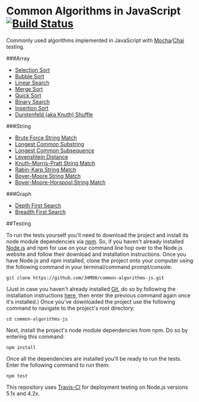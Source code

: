 # Common Algorithms in JavaScript [![Build Status](https://travis-ci.org/JHM90/common-algorithms-js.svg?branch=master)](https://travis-ci.org/JHM90/common-algorithms-js)

Commonly used algorithms implemented in JavaScript with [Mocha](https://mochajs.org/)/[Chai](http://chaijs.com/) testing.

###Array
* [Selection Sort](https://github.com/JHM90/common-algorithms/blob/master/algorithms/selectionSort.js)
* [Bubble Sort](https://github.com/JHM90/common-algorithms/blob/master/algorithms/bubbleSort.js)
* [Linear Search](https://github.com/JHM90/common-algorithms/blob/master/algorithms/linearSearch.js)
* [Merge Sort](https://github.com/JHM90/common-algorithms/blob/master/algorithms/mergeSort.js)
* [Quick Sort](https://github.com/JHM90/common-algorithms/blob/master/algorithms/quickSort.js)
* [Binary Search](https://github.com/JHM90/common-algorithms/blob/master/algorithms/binarySearch.js)
* [Insertion Sort](https://github.com/JHM90/common-algorithms/blob/master/algorithms/insertionSort.js)
* [Durstenfeld (aka Knuth) Shuffle](https://github.com/JHM90/common-algorithms/blob/master/algorithms/durstenfeldShuffle.js)

###String
* [Brute Force String Match](https://github.com/JHM90/common-algorithms/blob/master/algorithms/bruteForceStringMatch.js)
* [Longest Common Substring](https://github.com/JHM90/common-algorithms/blob/master/algorithms/longestCommonSubstring.js)
* [Longest Common Subsequence](https://github.com/JHM90/common-algorithms/blob/master/algorithms/longestCommonSubsequence.js)
* [Levenshtein Distance](https://github.com/JHM90/common-algorithms/blob/master/algorithms/levenshteinDistance.js)
* [Knuth-Morris-Pratt String Match](https://github.com/JHM90/common-algorithms/blob/master/algorithms/knuthMorrisPrattStringMatch.js)
* [Rabin-Karp String Match](https://github.com/JHM90/common-algorithms/blob/master/algorithms/rabinKarpStringMatch.js)
* [Boyer-Moore String Match](https://github.com/JHM90/common-algorithms/blob/master/algorithms/boyerMooreStringMatch.js)
* [Boyer-Moore-Horspool String Match](https://github.com/JHM90/common-algorithms/blob/master/algorithms/boyerMooreHorspoolStringMatch.js)

###Graph
* [Depth First Search](https://github.com/JHM90/common-algorithms/blob/master/algorithms/depthFirstSearch.js)
* [Breadth First Search](https://github.com/JHM90/common-algorithms/blob/master/algorithms/breadthFirstSearch.js)

##Testing

To run the tests yourself you'll need to download the project and install its node module dependencies via [npm](https://www.npmjs.com/).  So, if you haven't already installed [Node.js](https://nodejs.org/) and npm for use on your command line hop over to the Node.js website and follow their download and installation instructions.  Once you have Node.js and npm installed, clone the project onto your computer using the following command in your terminal/command prompt/console:

`git clone https://github.com/JHM90/common-algorithms-js.git`

(Just in case you haven't already installed [Git](https://git-scm.com/), do so by following the installation instructions [here](https://git-scm.com/book/en/v2/Getting-Started-Installing-Git), then enter the previous command again once it's installed.)  Once you've downloaded the project use the following command to navigate to the project's root directory:

`cd common-algorithms-js`

Next, install the project's node module dependencies from npm.  Do so by entering this command:

`npm install`

Once all the dependencies are installed you'll be ready to run the tests.  Enter the following command to run them:

`npm test`

This repository uses [Travis-CI](https://travis-ci.org/JHM90/common-algorithms-js) for deployment testing on Node.js versions 5.1x and 4.2x.

